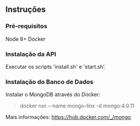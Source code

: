 ## Instruções

### Pré-requisitos

Node 8+
Docker

### Instalação da API

Executar os scripts 'install.sh' e 'start.sh'.

### Instalação do Banco de Dados

Instalar o MongoDB através do Docker:

> docker run --name mongo-linx -d mongo:4.0.11

Mais informações: https://hub.docker.com/_/mongo
